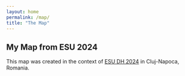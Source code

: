 ```yaml
---
layout: home
permalink: /map/
title: "The Map"
---
```


## My Map from ESU 2024

This map was created in the context of [ESU DH 2024](https://esu-ct.conference.ubbcluj.ro/) in Cluj-Napoca, Romania. 

